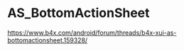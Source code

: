 # AS_BottomActionSheet
https://www.b4x.com/android/forum/threads/b4x-xui-as-bottomactionsheet.159328/
